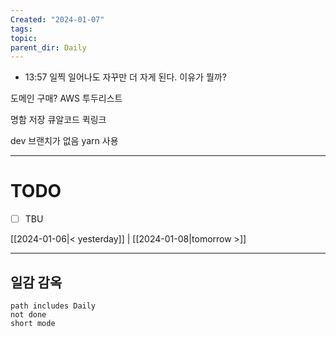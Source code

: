 ```yaml
---
Created: "2024-01-07"
tags: 
topic: 
parent_dir: Daily
---
```

- 13:57
일찍 일어나도 자꾸만 더 자게 된다. 이유가 뭘까? 

도메인 구매? AWS 
투두리스트

명함 저장
큐알코드 퀵링크

dev 브랜치가 없음
yarn 사용


----
# TODO
- [ ] TBU 
  
[[2024-01-06|< yesterday]] | [[2024-01-08|tomorrow >]]  
  
---  
## 일감 감옥  
```tasks  
path includes Daily  
not done  
short mode  
```
